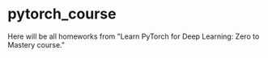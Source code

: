 # pytorch_course
Here will be all homeworks from "Learn PyTorch for Deep Learning: Zero to Mastery course."
